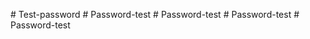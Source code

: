 
 
#   T e s t - p a s s w o r d  
 #   P a s s w o r d - t e s t  
 #   P a s s w o r d - t e s t  
 #   P a s s w o r d - t e s t  
 #   P a s s w o r d - t e s t  
 